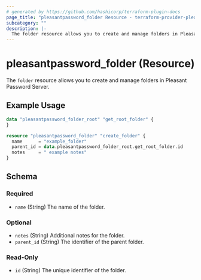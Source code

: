 ```yaml
---
# generated by https://github.com/hashicorp/terraform-plugin-docs
page_title: "pleasantpassword_folder Resource - terraform-provider-pleasant-password-server"
subcategory: ""
description: |-
  The folder resource allows you to create and manage folders in Pleasant Password Server.
---
```


# pleasantpassword_folder (Resource)

The `folder` resource allows you to create and manage folders in Pleasant Password Server.

## Example Usage

```terraform
data "pleasantpassword_folder_root" "get_root_folder" {
}

resource "pleasantpassword_folder" "create_folder" {
  name      = "example_folder"
  parent_id = data.pleasantpassword_folder_root.get_root_folder.id
  notes     = " example notes"
}
```

<!-- schema generated by tfplugindocs -->
## Schema

### Required

- `name` (String) The name of the folder.

### Optional

- `notes` (String) Additional notes for the folder.
- `parent_id` (String) The identifier of the parent folder.

### Read-Only

- `id` (String) The unique identifier of the folder.
